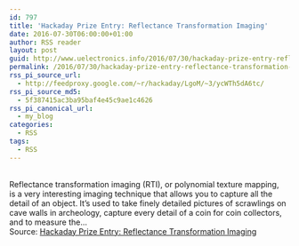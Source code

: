 ```yaml
---
id: 797
title: 'Hackaday Prize Entry: Reflectance Transformation Imaging'
date: 2016-07-30T06:00:00+01:00
author: RSS reader
layout: post
guid: http://www.uelectronics.info/2016/07/30/hackaday-prize-entry-reflectance-transformation-imaging/
permalink: /2016/07/30/hackaday-prize-entry-reflectance-transformation-imaging/
rss_pi_source_url:
  - http://feedproxy.google.com/~r/hackaday/LgoM/~3/ycWTh5dA6tc/
rss_pi_source_md5:
  - 5f387415ac3ba95baf4e45c9ae1c4626
rss_pi_canonical_url:
  - my_blog
categories:
  - RSS
tags:
  - RSS
---
```

&#013;  
Reflectance transformation imaging (RTI), or polynomial texture mapping, is a very interesting imaging technique that allows you to capture all the detail of an object. It’s used to take finely detailed pictures of scrawlings on cave walls in archeology, capture every detail of a coin for coin collectors, and to measure the…&#013;  
Source: <a href="http://feedproxy.google.com/~r/hackaday/LgoM/~3/ycWTh5dA6tc/" target="_blank">Hackaday Prize Entry: Reflectance Transformation Imaging</a>